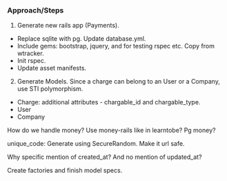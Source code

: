### Approach/Steps

1. Generate new rails app (Payments).

- Replace sqlite with pg. Update database.yml.
- Include gems: bootstrap, jquery, and for testing rspec etc. Copy from wtracker.
- Init rspec.
- Update asset manifests.

2. Generate Models. Since a charge can belong to an User or a Company, use STI polymorphism.

- Charge: additional attributes - chargable_id and chargable_type.
- User
- Company

How do we handle money? Use money-rails like in learntobe? Pg money?

unique_code: Generate using SecureRandom. Make it url safe.

Why specific mention of created_at? And no mention of updated_at?

Create factories and finish model specs.